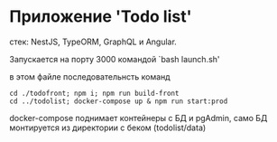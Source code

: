 # Приложение 'Todo list'

стек: NestJS, TypeORM, GraphQL и Angular.

Запускается на порту 3000 командой `bash launch.sh'

в этом файле последовательнсть команд

```
cd ./todofront; npm i; npm run build-front
cd ../todolist; docker-compose up & npm run start:prod
```

docker-compose поднимает контейнеры с БД и pgAdmin, само БД монтируется из директории с беком (todolist/data)

